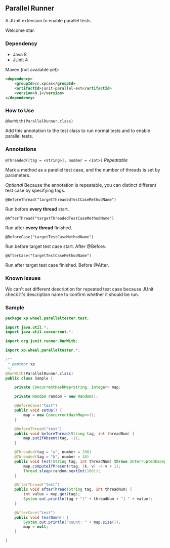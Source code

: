 ## Parallel Runner

A JUnit extension to enable parallel tests.

Welcome star.

### Dependency

- Java 8
- JUnit 4

Maven (not available yet):

```xml
<dependency>
    <groupId>cc.xpcas</groupId>
    <artifactId>junit-parallel-ext</artifactId>
    <version>0.1</version>
</dependency>
```

### How to Use

`@RunWith(ParallelRunner.class)`

Add this annotation to the test class to run normal tests and to enable parallel tests.

### Annotations

`@Threaded([tag = <string>], number = <int>)` *Repeatable*

Mark a method as a parallel test case, and the number of threads is set by parameters.

*Optional* Because the annotation is repeatable, you can distinct different test case by specifying tags.

`@BeforeThread("targetThreadedTestCaseMethodName")`

Run before **every thread** start.

`@AfterThread("targetThreadedTestCaseMethodName")`

Run after **every thread** finished.

`@BeforeCase("targetTestCaseMethodName")`

Run before target test case start. After @Before.

`@AfterCase("targetTestCaseMethodName")`

Run after target test case finished. Before @After.

### Known issues

We can't set different description for repeated test case because JUnit check it's description name to confirm whether it should be run.

### Sample

```java
package xp.wheel.paralleltester.test;

import java.util.*;
import java.util.concurrent.*;

import org.junit.runner.RunWith;

import xp.wheel.paralleltester.*;

/**
 * @author xp
 */
@RunWith(ParallelRunner.class)
public class Sample {

    private ConcurrentHashMap<String, Integer> map;

    private Random random = new Random();

    @BeforeCase("test")
    public void setUp() {
        map = new ConcurrentHashMap<>();
    }

    @BeforeThread("test")
    public void beforeThread(String tag, int threadNum) {
        map.putIfAbsent(tag, -1);
    }

    @Threaded(tag = "a", number = 100)
    @Threaded(tag = "b", number = 10)
    public void test(String tag, int threadNum) throws InterruptedException {
        map.computeIfPresent(tag, (k, v) -> v + 1);
        Thread.sleep(random.nextInt(100));
    }

    @AfterThread("test")
    public void afterThread(String tag, int threadNum) {
        int value = map.get(tag);
        System.out.println(tag + "[" + threadNum + "] " + value);
    }

    @AfterCase("test")
    public void tearDown() {
        System.out.println("count: " + map.size());
        map = null;
    }

}
```
